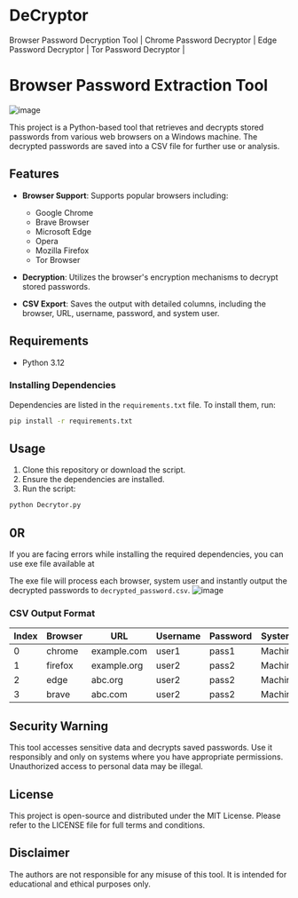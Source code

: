 # DeCryptor
Browser Password Decryption Tool | Chrome Password Decryptor | Edge Password Decryptor | Tor Password Decryptor | 
# Browser Password Extraction Tool 
![image](https://github.com/user-attachments/assets/0f65a92f-1bd9-4aec-9077-43946c3a6274)

This project is a Python-based tool that retrieves and decrypts stored passwords from various web browsers on a Windows machine. The decrypted passwords are saved into a CSV file for further use or analysis.

## Features

- **Browser Support**: Supports popular browsers including:
  - Google Chrome
  - Brave Browser
  - Microsoft Edge
  - Opera
  - Mozilla Firefox
  - Tor Browser

- **Decryption**: Utilizes the browser's encryption mechanisms to decrypt stored passwords.
- **CSV Export**: Saves the output with detailed columns, including the browser, URL, username, password, and system user.

## Requirements

- Python 3.12

### Installing Dependencies

Dependencies are listed in the `requirements.txt` file. To install them, run:
```bash
pip install -r requirements.txt
```

## Usage

1. Clone this repository or download the script.
2. Ensure the dependencies are installed.
3. Run the script:
```bash
python Decrytor.py
```
## 0R
If you are facing errors while installing the required dependencies, you can use exe file available at 

The exe file will process each browser, system user and instantly output the decrypted passwords to `decrypted_password.csv`.
![image](https://github.com/user-attachments/assets/f0eb9649-41c2-4bc9-bf1b-5d1eb3339f56)



### CSV Output Format
| Index | Browser | URL         | Username | Password | System User |
|-------|---------|------------ |----------|----------|-------------|
| 0     | chrome  | example.com | user1    | pass1    | MachineUser |
| 1     | firefox | example.org | user2    | pass2    | MachineUser |
| 2     | edge    | abc.org     | user2    | pass2    | MachineUser |
| 3     | brave   | abc.com     | user2    | pass2    | MachineUser |

## Security Warning
This tool accesses sensitive data and decrypts saved passwords. Use it responsibly and only on systems where you have appropriate permissions. Unauthorized access to personal data may be illegal.

## License
This project is open-source and distributed under the MIT License. Please refer to the LICENSE file for full terms and conditions.

## Disclaimer
The authors are not responsible for any misuse of this tool. It is intended for educational and ethical purposes only.

